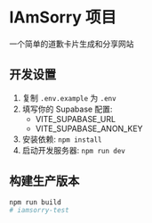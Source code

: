 # IAmSorry 项目

一个简单的道歉卡片生成和分享网站

## 开发设置

1. 复制 `.env.example` 为 `.env`
2. 填写你的 Supabase 配置:
   - VITE_SUPABASE_URL
   - VITE_SUPABASE_ANON_KEY
3. 安装依赖: `npm install`
4. 启动开发服务器: `npm run dev`

## 构建生产版本

```bash
npm run build
# iamsorry-test
